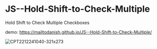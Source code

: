 # JS--Hold-Shift-to-Check-Multiple

Hold Shift to Check Multiple Checkboxes

demo:  https://mailtodanish.github.io/JS--Hold-Shift-to-Check-Multiple/

![CPT2212241040-321x273](https://user-images.githubusercontent.com/7193460/209422670-de64b82c-df46-49df-bfc8-fac583306612.gif)

